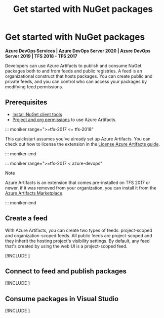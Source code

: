 ﻿---
title: Get started with NuGet packages
description: Use Azure Artifacts to publish and consume NuGet packages
ms.technology: devops-artifacts
ms.custom: contperf-fy21q3
ms.topic: quickstart
ms.assetid: C5112218-DA7E-4016-986D-2D0F70DAFA44
ms.date: 03/23/2021
monikerRange: '>= tfs-2017'
---

# Get started with NuGet packages

**Azure DevOps Services | Azure DevOps Server 2020 | Azure DevOps Server 2019 | TFS 2018 - TFS 2017**

Developers can use Azure Artifacts to publish and consume NuGet packages both to and from feeds and public registries. A feed is an organizational construct that hosts packages. You can create public and private feeds, and you can control who can access your packages by modifying feed permissions.

## Prerequisites

- [Install NuGet client tools](/nuget/install-nuget-client-tools)
- [Project and org permissions](../organizations/security/lookup-organization-owner-admin.md) to use Azure Artifacts.

::: moniker range=">=tfs-2017 <= tfs-2018"

This quickstart assumes you've already set up Azure Artifacts. You can check out how to license the extension in the [License Azure Artifacts guide](start-using-azure-artifacts.md).

::: moniker-end

::: moniker range=">=tfs-2017 < azure-devops"

> [!NOTE]
> Azure Artifacts is an extension that comes pre-installed on TFS 2017 or newer, if it was removed from your organization, you can install it from the [Azure Artifacts Marketplace](https://marketplace.visualstudio.com/items?itemName=ms.feed).

::: moniker-end

<a name="create-a-feed"></a>

## Create a feed

With Azure Artifacts, you can create two types of feeds: project-scoped and organization-scoped feeds. All public feeds are project-scoped and they inherit the hosting project's visibility settings. By default, any feed that's created by using the web UI is a project-scoped feed.

[!INCLUDE [](includes/create-feed.md)]

<a name="publish-a-package"></a>

## Connect to feed and publish packages

[!INCLUDE [](includes/nuget/publish.md)]

<a name="consume-in-visual-studio"></a>

## Consume packages in Visual Studio

[!INCLUDE [](includes/nuget/consume.md)]
